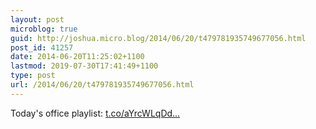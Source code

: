 ```yaml
---
layout: post
microblog: true
guid: http://joshua.micro.blog/2014/06/20/t479781935749677056.html
post_id: 41257
date: 2014-06-20T11:25:02+1100
lastmod: 2019-07-30T17:41:49+1100
type: post
url: /2014/06/20/t479781935749677056.html
---
```

Today's office playlist: [t.co/aYrcWLqDd...](http://t.co/aYrcWLqDdd)
